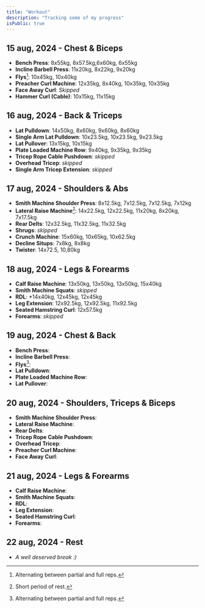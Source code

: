 ```yaml
---
title: "Workout"
description: "Tracking some of my progress"
isPublic: true
---
```


## 15 aug, 2024 - Chest & Biceps
* **Bench Press**:
    8x55kg, 8x57.5kg,6x60kg, 6x55kg
* **Incline Barbell Press**:
    11x20kg, 8x22kg, 9x20kg
* **Flys**[^1]:
    10x45kg, 10x40kg
* **Preacher Curl Machine**:
    12x35kg, 8x40kg, 10x35kg, 10x35kg
* **Face Away Curl**:
    *Skipped*
* **Hammer Curl (Cable)**:
    10x15kg, 11x15kg

## 16 aug, 2024 - Back & Triceps
* **Lat Pulldown**:
    14x50kg, 8x60kg, 9x60kg, 8x60kg
* **Single Arm Lat Pulldown**:
    10x23.5kg, 10x23.5kg, 9x23.5kg
* **Lat Pullover**:
    13x15kg, 10x15kg
* **Plate Loaded Machine Row**:
    9x40kg, 9x35kg, 9x35kg
* **Tricep Rope Cable Pushdown**: 
    *skipped*
* **Overhead Tricep**:
    *skipped*
* **Single Arm Tricep Extension**:
    *skipped*

## 17 aug, 2024 - Shoulders & Abs
* **Smith Machine Shoulder Press**:
    8x12.5kg, 7x12.5kg, 7x12.5kg, 7x12kg
* **Lateral Raise Machine**[^2]:
    14x22.5kg, 12x22.5kg, 11x20kg, 8x20kg, 7x17.5kg
* **Rear Delts**:
    12x32.5kg, 11x32.5kg, 11x32.5kg
* **Shrugs**:
    *skipped*
* **Crunch Machine**:
    15x60kg, 10x65kg, 10x62.5kg
* **Decline Situps**:
    7x8kg, 8x8kg
* **Twister**:
    14x72.5, 10,80kg

## 18 aug, 2024 - Legs & Forearms
* **Calf Raise Machine**:
    13x50kg, 13x50kg, 13x50kg, 15x40kg
* **Smith Machine Squats**:
    *skipped*
* **RDL**:
    *14x40kg, 12x45kg, 12x45kg
* **Leg Extension**:
    12x92.5kg, 12x92.5kg, 11x92.5kg
* **Seated Hamstring Curl**:
    12x57.5kg
* **Forearms**:
    *skipped*

## 19 aug, 2024 - Chest & Back
* **Bench Press**:
* **Incline Barbell Press**:
* **Flys**[^1]:
* **Lat Pulldown**:
* **Plate Loaded Machine Row**:
* **Lat Pullover**:

## 20 aug, 2024 - Shoulders, Triceps & Biceps
* **Smith Machine Shoulder Press**:
* **Lateral Raise Machine**:
* **Rear Delts**:
* **Tricep Rope Cable Pushdown**:
* **Overhead Tricep**:
* **Preacher Curl Machine**:
* **Face Away Curl**:

## 21 aug, 2024 - Legs & Forearms
* **Calf Raise Machine**:
* **Smith Machine Squats**:
* **RDL**:
* **Leg Extension**:
* **Seated Hamstring Curl**:
* **Forearms**:

## 22 aug, 2024 - Rest
* *A well deserved break :)*

[^1]: Alternating between partial and full reps.
[^2]: Short period of rest.
